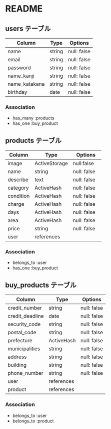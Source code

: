 # README

## users テーブル

| Column       | Type   | Options     |
| --------     | ------ | ----------- |
| name         | string | null: false |
| email        | string | null: false |
| password     | string | null: false |
| name_kanji   | string | null: false |
| name_katakana| string | null: false |
| birthday     | date   | null: false |

### Association

- has_many :products
- has_one  :buy_product

## products テーブル

| Column   | Type         | Options     |
| ------   | ------       | ----------- |
| image    | ActiveStorage| null:false　|
| name     | string       | null: false |
| describe | text         | null: false |
| category | ActiveHash   | null: false |
| condition| ActiveHash   | null: false |
| charge   | ActiveHash   | null: false |
| days     | ActiveHash   | null: false |
| area     | ActiveHash   | null: false |
| price    | string       | null: false |
| user     | references                 |

### Association

- belongs_to :user
- has_one :buy_product

## buy_products テーブル

| Column         | Type       | Options     |
| ------         | ---------- | ----------- |
| credit_number  | string     | null: false |
| credit_deadline| date       | null: false |
| security_code  | string     | null: false |
| postal_code    | string     | null: false |
| prefecture     | ActiveHash | null: false |
| municipalities | string     | null: false |
| address        | string     | null: false |
| building       | string     | null: false |
| phone_number   | string     | null: false |
| user           | references               |
| product        | references               |
 
### Association

- belongs_to :user
- belongs_to :product

